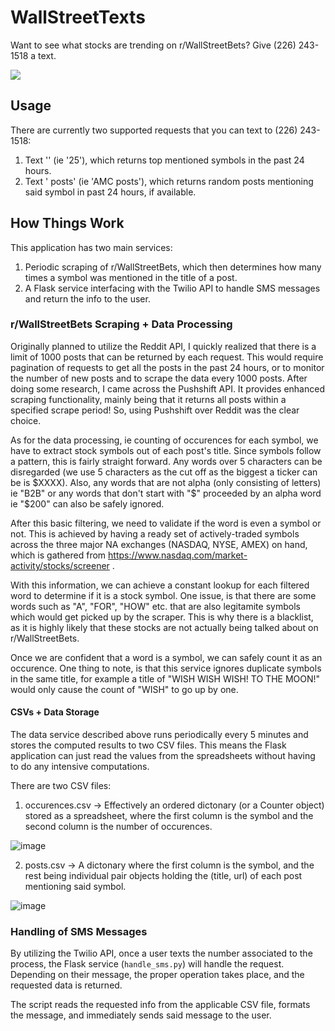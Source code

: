 # WallStreetTexts
Want to see what stocks are trending on r/WallStreetBets? Give (226) 243-1518 a text.

![](WallStreetTexts.gif)

## Usage

There are currently two supported requests that you can text to (226) 243-1518:

1) Text '<number>' (ie '25'), which returns top <number> mentioned symbols in the past 24 hours.
2) Text '<symbol> posts' (ie 'AMC posts'), which returns random posts mentioning said symbol in past 24 hours, if available.

## How Things Work

This application has two main services:

1) Periodic scraping of r/WallStreetBets, which then determines how many times a symbol was mentioned in the title of a post.
2) A Flask service interfacing with the Twilio API to handle SMS messages and return the info to the user.

### r/WallStreetBets Scraping + Data Processing

Originally planned to utilize the Reddit API, I quickly realized that there is a limit of 1000 posts that can be returned by each request. 
This would require pagination of requests to get all the posts in the past 24 hours, or to monitor the number of new posts and to scrape the data every 1000 posts.
After doing some research, I came across the Pushshift API. It provides enhanced scraping functionality, mainly being that it returns all posts within a specified scrape period! So, using Pushshift over Reddit was the clear choice.

As for the data processing, ie counting of occurences for each symbol, we have to extract stock symbols out of each post's title. 
Since symbols follow a pattern, this is fairly straight forward. Any words over 5 characters can be disregarded (we use 5 characters as the cut off as the biggest a ticker can be is $XXXX). Also, any words that are not alpha (only consisting of letters) ie "B2B" or any words that don't start with "$" proceeded by an alpha word ie "$200" can also be safely ignored.

After this basic filtering, we need to validate if the word is even a symbol or not. This is achieved by having a ready set of actively-traded symbols across the three major NA exchanges (NASDAQ, NYSE, AMEX) on hand, which is gathered from https://www.nasdaq.com/market-activity/stocks/screener .

With this information, we can achieve a constant lookup for each filtered word to determine if it is a stock symbol. 
One issue, is that there are some words such as "A", "FOR", "HOW" etc. that are also legitamite symbols which would get picked up by the scraper. 
This is why there is a blacklist, as it is highly likely that these stocks are not actually being talked about on r/WallStreetBets.

Once we are confident that a word is a symbol, we can safely count it as an occurence. One thing to note, is that this service ignores duplicate symbols in the same title, for example a title of "WISH WISH WISH! TO THE MOON!" would only cause the count of "WISH" to go up by one.

#### CSVs + Data Storage

The data service described above runs periodically every 5 minutes and stores the computed results to two CSV files. 
This means the Flask application can just read the values from the spreadsheets without having to do any intensive computations.

There are two CSV files:

1) occurences.csv -> Effectively an ordered dictonary (or a Counter object) stored as a spreadsheet, where the first column is the symbol and the second column is the number of occurences.

![image](https://user-images.githubusercontent.com/53923200/125656194-83d4084f-8c4d-4081-9007-1d9e4b0d198e.png)

2) posts.csv -> A dictonary where the first column is the symbol, and the rest being individual pair objects holding the (title, url) of each post mentioning said symbol.

![image](https://user-images.githubusercontent.com/53923200/125656346-48e3ff94-b9c0-45fb-a912-169ac7ef18fb.png)

### Handling of SMS Messages

By utilizing the Twilio API, once a user texts the number associated to the process, the Flask service (`handle_sms.py`) will handle the request. 
Depending on their message, the proper operation takes place, and the requested data is returned.
 
The script reads the requested info from the applicable CSV file, formats the message, and immediately sends said message to the user.


